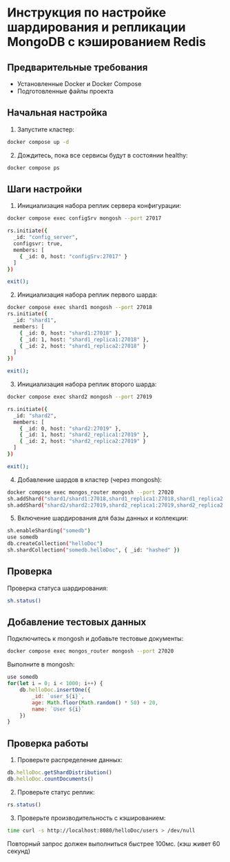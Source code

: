 # Инструкция по настройке шардирования и репликации MongoDB с кэшированием Redis

## Предварительные требования

- Установленные Docker и Docker Compose
- Подготовленные файлы проекта

## Начальная настройка

1. Запустите кластер:
```bash
docker compose up -d
```

2. Дождитесь, пока все сервисы будут в состоянии healthy:
```bash
docker compose ps
```

## Шаги настройки

1. Инициализация набора реплик сервера конфигурации:
```bash
docker compose exec configSrv mongosh --port 27017

rs.initiate({
  _id: "config_server",
  configsvr: true,
  members: [
    { _id: 0, host: "configSrv:27017" }
  ]
})

exit();
```

2. Инициализация набора реплик первого шарда:
```bash
docker compose exec shard1 mongosh --port 27018
rs.initiate({
  _id: "shard1",
  members: [
    { _id: 0, host: "shard1:27018" },
    { _id: 1, host: "shard1_replica1:27018" },
    { _id: 2, host: "shard1_replica2:27018" }
  ]
})

exit();
```

3. Инициализация набора реплик второго шарда:
```bash
docker compose exec shard2 mongosh --port 27019

rs.initiate({
  _id: "shard2",
  members: [
    { _id: 0, host: "shard2:27019" },
    { _id: 1, host: "shard2_replica1:27019" },
    { _id: 2, host: "shard2_replica2:27019" }
  ]
})

exit();
```

4. Добавление шардов в кластер (через mongosh):
```bash
docker compose exec mongos_router mongosh --port 27020
sh.addShard("shard1/shard1:27018,shard1_replica1:27018,shard1_replica2:27018")
sh.addShard("shard2/shard2:27019,shard2_replica1:27019,shard2_replica2:27019")
```

5. Включение шардирования для базы данных и коллекции:
```bash
sh.enableSharding("somedb")
use somedb
db.createCollection("helloDoc")
sh.shardCollection("somedb.helloDoc", { _id: "hashed" })
```
## Проверка
Проверка статуса шардирования:
```bash
sh.status()
```
## Добавление тестовых данных

Подключитесь к mongosh и добавьте тестовые документы:
```bash
docker compose exec mongos_router mongosh --port 27020
```

Выполните в mongosh:
```javascript
use somedb
for(let i = 0; i < 1000; i++) {
    db.helloDoc.insertOne({
        _id: `user_${i}`,
        age: Math.floor(Math.random() * 50) + 20,
        name: `User ${i}`
    })
}
```

## Проверка работы
1. Проверьте распределение данных:
```javascript
db.helloDoc.getShardDistribution()
db.helloDoc.countDocuments()
```

2. Проверьте статус реплик:
```javascript
rs.status()
```

3. Проверьте производительность с кэшированием:
```bash
time curl -s http://localhost:8080/helloDoc/users > /dev/null

```
Повторный запрос должен выполниться быстрее 100мс. (кэш живет 60 секунд)